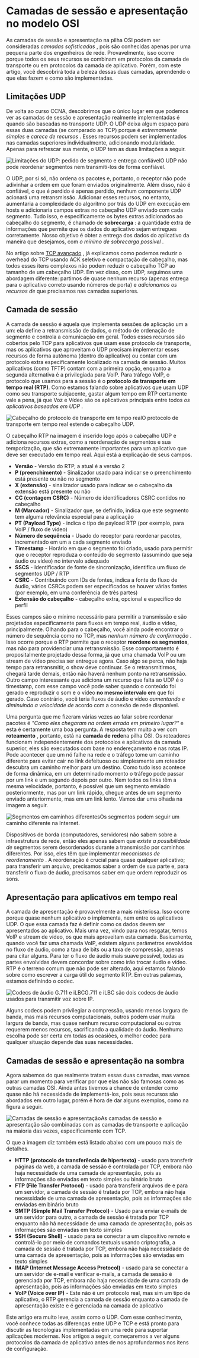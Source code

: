 # Camadas de sessão e apresentação no modelo OSI



As camadas de sessão e apresentação na pilha OSI podem ser consideradas *camadas sofisticadas* , pois são conhecidas apenas por uma pequena parte dos engenheiros de rede. Provavelmente, isso ocorre porque todos os seus recursos se combinam em protocolos da camada de transporte ou em protocolos da camada de aplicativo. Porém, com este artigo, você descobrirá toda a beleza dessas duas camadas, aprendendo o que elas fazem e como são implementadas.

## Limitações UDP

De volta ao curso CCNA, descobrimos que o único lugar em que podemos ver as camadas de sessão e apresentação realmente implementadas é quando são baseadas no transporte UDP. O UDP deixa algum espaço para essas duas camadas (se comparado ao TCP) porque é *extremamente simples* e *carece de recursos* . Esses recursos podem ser implementados nas camadas superiores individualmente, adicionando modularidade. Apenas para refrescar sua mente, o UDP tem as duas limitações a seguir.



![Limitações do UDP: pedido de segmento e entrega confiável](https://www.ictshore.com/wp-content/uploads/2016/12/1018-01-UDP_limitation.png)O UDP não pode reordenar segmentos nem transmiti-los de forma confiável.



O UDP, por si só, não ordena os pacotes e, portanto, o receptor não pode adivinhar a ordem em que foram enviados originalmente. Além disso, não é confiável, o que é perdido é apenas perdido, nenhum componente UDP acionará uma retransmissão. Adicionar esses recursos, no entanto, aumentaria a complexidade do algoritmo por trás do UDP em execução em hosts e adicionaria campos extras no cabeçalho UDP enviado com cada segmento. Tudo isso, e especificamente os bytes extras adicionados ao cabeçalho do segmento, é chamado de **sobrecarga** : a quantidade extra de informações que permite que os dados do aplicativo sejam entregues corretamente. Nosso objetivo é obter a entrega dos dados do aplicativo da maneira que desejamos, com *o mínimo de sobrecarga possível* .



No artigo sobre [TCP avançado](https://www-ictshore-com.translate.goog/free-ccna-course/transmission-control-protocol-advanced/?_x_tr_sl=en&_x_tr_tl=pt&_x_tr_hl=nl&_x_tr_pto=nui) , já explicamos como podemos reduzir o overhead do TCP usando ACK seletivo e compactação de cabeçalho, mas todos esses itens complexos não podem reduzir o cabeçalho TCP ao tamanho de um cabeçalho UDP. Em vez disso, com UDP, seguimos uma abordagem diferente: partimos de quase nenhum recurso (apenas entrega para o aplicativo correto usando números de porta) e *adicionamos os recursos de* que precisamos nas camadas superiores.

## Camada de sessão

A camada de sessão é aquela que implementa sessões de aplicação um a um: ela define a retransmissão de dados, o método de ordenação de segmento e controla a comunicação em geral. Todos esses recursos são cobertos pelo TCP para aplicativos que usam esse protocolo de transporte, mas os aplicativos que aproveitam o UDP precisam implementar esses recursos de forma autônoma (dentro do aplicativo) ou contar com um protocolo extra especificamente localizado na camada de sessão. Muitos aplicativos (como TFTP) contam com a primeira opção, enquanto a segunda alternativa é a privilegiada para VoIP. Para tráfego VoIP, o protocolo que usamos para a sessão é o **protocolo de transporte em tempo real (RTP)**. Como estamos falando sobre aplicativos que usam UDP como seu transporte subjacente, gastar algum tempo em RTP certamente vale a pena, já que Voz e Vídeo são os aplicativos principais entre todos *os aplicativos baseados em UDP* .

![Cabeçalho do protocolo de transporte em tempo real](https://www.ictshore.com/wp-content/uploads/2016/12/1018-02-UDP_RTP_Frame.png)O protocolo de transporte em tempo real estende o cabeçalho UDP.

O cabeçalho RTP na imagem é inserido logo após o cabeçalho UDP e adiciona recursos extras, como a reordenação de segmentos e sua temporização, que são extremamente importantes para um aplicativo que deve ser executado em tempo real. Aqui está a explicação de seus campos.

- **Versão** - Versão do RTP, a atual é a versão 2
- **P (preenchimento)** - Sinalizador usado para indicar se o preenchimento está presente ou não no segmento
- **X (extensão)** - sinalizador usado para indicar se o cabeçalho da extensão está presente ou não
- **CC (contagem CSRC)** - Número de identificadores CSRC contidos no cabeçalho
- **M (Marcador)** - Sinalizador que, se definido, indica que este segmento tem alguma relevância especial para a aplicação
- **PT (Payload Type)** - indica o tipo de payload RTP (por exemplo, para VoIP / fluxo de vídeo)
- **Número de sequência** - Usado do receptor para reordenar pacotes, incrementado em um a cada segmento enviado
- **Timestamp** - Horário em que o segmento foi criado, usado para permitir que o receptor reproduza o conteúdo do segmento (assumindo que seja áudio ou vídeo) no intervalo adequado
- **SSCS** - Identificador de fonte de sincronização, identifica um fluxo de segmentos UDP / RTP
- **CSRC** - Contribuindo com IDs de fontes, indica a fonte do fluxo de áudio, vários CSRCs podem ser especificados se houver várias fontes (por exemplo, em uma conferência de três partes)
- **Extensão do cabeçalho** - cabeçalho extra, opcional e específico do perfil

Esses campos são o mínimo necessário para permitir a transmissão e são projetados especificamente para fluxos em tempo real, áudio e vídeo, principalmente. Olhando para o cabeçalho, você ainda pode encontrar o número de sequência como no TCP, mas *nenhum número de confirmação* . Isso ocorre porque o RTP permite que o receptor **reordene os segmentos**, mas não para providenciar uma retransmissão. Esse comportamento é propositalmente projetado dessa forma, já que uma chamada VoIP ou um stream de vídeo precisa ser entregue agora. Caso algo se perca, não haja tempo para retransmitir, o show deve continuar. Se o retransmitirmos, chegará tarde demais, então não haverá nenhum ponto na retransmissão. Outro campo interessante que adiciona um recurso que falta ao UDP é o timestamp, com esse campo você pode saber quando o conteúdo foi gerado e reproduzir o som e o vídeo **no mesmo intervalo em** que foi gerado. Caso contrário, você teria fluxos de áudio e vídeo *aumentando e diminuindo a velocidade de* acordo com a conexão de rede disponível.

Uma pergunta que me fizeram várias vezes ao falar sobre reordenar pacotes é *"Como eles chegaram na ordem errada em primeiro lugar?"* e esta é certamente uma boa pergunta. A resposta tem muito a ver com **roteamento** , portanto, está na **camada de rede**na pilha OSI. Os roteadores funcionam independentemente dos protocolos e aplicativos da camada superior, eles são executados com base no endereçamento e nas rotas IP. Pode acontecer que um nó falhe na rede e o tráfego tome um caminho diferente para evitar cair no link defeituoso ou simplesmente um roteador descubra um caminho melhor para um destino. Como tudo isso acontece de forma dinâmica, em um determinado momento o tráfego pode passar por um link e um segundo depois por outro. Nem todos os links têm a mesma velocidade, portanto, é possível que um segmento enviado posteriormente, mas por um link rápido, chegue antes de um segmento enviado anteriormente, mas em um link lento. Vamos dar uma olhada na imagem a seguir.

![Segmentos em caminhos diferentes](https://www.ictshore.com/wp-content/uploads/2016/12/1018-03-Different_put.png)Os segmentos podem seguir um caminho diferente na Internet.

Dispositivos de borda (computadores, servidores) não sabem sobre a infraestrutura de rede, então eles apenas sabem que *existe a possibilidade de* segmentos serem desordenados durante a transmissão por caminhos diferentes. Por isso, eles têm que implementar *mecanismos de reordenamento* . A reordenação é crucial para quase qualquer aplicativo; para transferir um arquivo, precisamos saber a ordem de sua parte e, para transferir o fluxo de áudio, precisamos saber em que ordem reproduzir os sons.

## Apresentação para aplicativos em tempo real

A camada de apresentação é provavelmente a mais misteriosa. Isso ocorre porque quase nenhum aplicativo o implementa, nem entre os aplicativos UDP. O que essa camada faz é definir como os dados devem ser apresentados ao aplicativo. Mais uma vez, vindo para nos resgatar, temos VoIP e stream de vídeo, os que mais aproveitam esta camada. Basicamente, quando você faz uma chamada VoIP, existem alguns parâmetros envolvidos no fluxo de áudio, como a taxa de bits ou a taxa de compressão, apenas para citar alguns. Para ter o fluxo de áudio mais suave possível, todas as partes envolvidas devem concordar sobre como irão trocar áudio e vídeo. RTP é o terreno comum que não pode ser alterado, aqui estamos falando sobre como escrever a carga útil do segmento RTP. Em outras palavras, estamos definindo o codec.

![Codecs de áudio G.711 e iLBC](https://www.ictshore.com/wp-content/uploads/2016/12/1018-04-Audio_codec.png)G.711 e iLBC são dois codecs de áudio usados para transmitir voz sobre IP.

Alguns codecs podem privilegiar a compressão, usando menos largura de banda, mas mais recursos computacionais, outros podem usar muita largura de banda, mas quase nenhum recurso computacional ou outros requerem menos recursos, sacrificando a qualidade do áudio. Nenhuma escolha pode ser certa em todas as ocasiões, o melhor codec para qualquer situação depende das suas necessidades.

## Camadas de sessão e apresentação na sombra

Agora sabemos do que realmente tratam essas duas camadas, mas vamos parar um momento para verificar por que elas não são famosas como as outras camadas OSI. Ainda antes tivemos a chance de entender como quase não há necessidade de implementá-los, pois seus recursos são abordados em outro lugar, porém é hora de dar alguns exemplos, como na figura a seguir.

![Camadas de sessão e apresentação](https://www.ictshore.com/wp-content/uploads/2016/12/1018-05-session_and_presentation_shadow.png)As camadas de sessão e apresentação são combinadas com as camadas de transporte e aplicação na maioria das vezes, especificamente com TCP.

O que a imagem diz também está listado abaixo com um pouco mais de detalhes.

- **HTTP (protocolo de transferência de hipertexto)** - usado para transferir páginas da web, a camada de sessão é controlada por TCP, embora não haja necessidade de uma camada de apresentação, pois as informações são enviadas em texto simples ou binário bruto
- **FTP (File Transfer Protocol)** - usado para transferir arquivos de e para um servidor, a camada de sessão é tratada por TCP, embora não haja necessidade de uma camada de apresentação, pois as informações são enviadas em binário bruto
- **SMTP (Simple Mail Transfer Protocol)** - Usado para enviar e-mails de um servidor para outro, a camada de sessão é tratada por TCP enquanto não há necessidade de uma camada de apresentação, pois as informações são enviadas em texto simples
- **SSH (Secure Shell)** - usado para se conectar a um dispositivo remoto e controlá-lo por meio de comandos textuais usando criptografia, a camada de sessão é tratada por TCP, embora não haja necessidade de uma camada de apresentação, pois as informações são enviadas em texto simples
- **IMAP (Internet Message Access Protocol)** - usado para se conectar a um servidor de e-mail e verificar e-mails, a camada de sessão é gerenciada por TCP, embora não haja necessidade de uma camada de apresentação, pois as informações são enviadas em texto simples
- **VoIP (Voice over IP)** - Este não é um protocolo real, mas sim um tipo de aplicativo, o RTP gerencia a camada de sessão enquanto a camada de apresentação existe e é gerenciada na camada de aplicativo

Este artigo era muito leve, assim como o UDP. Com esse conhecimento, você conhece todas as diferenças entre UDP e TCP e está pronto para discutir as tecnologias implementadas em uma rede para suportar aplicações modernas. Nos artigos a seguir, começaremos a ver alguns protocolos da camada de aplicativo antes de nos aprofundarmos nos itens de configuração.